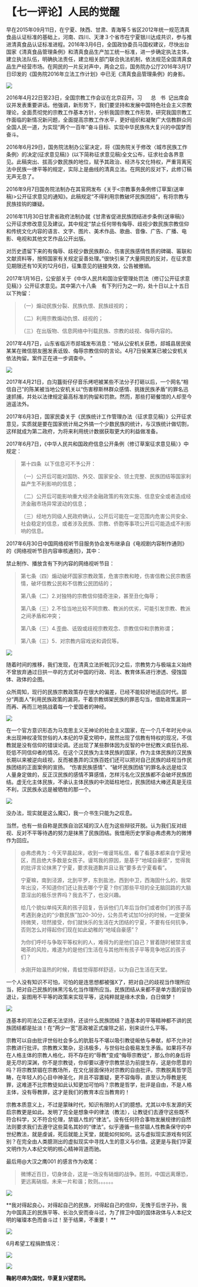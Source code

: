 # 【七一评论】人民的觉醒

早在2015年09月11日，在宁夏、陕西、甘肃、青海等５省区2012年统一规范清真食品认证标准的基础上，河南、四川、天津３个省市在宁夏银川达成共识，参与推进清真食品认证标准进程。2016年3月6日，全国政协委员马国权建议，尽快出台国家《清真食品管理条例》和清真食品生产加工统一标准，进一步确定执法主体，建立执法队伍，明确执法责任，建立相关部门联合执法机制，依法规范全国清真食品生产经营市场。在网民的一片反对声中，两会之后，国务院办公厅2016年3月17日印发的《国务院2016年立法工作计划》中已无《清真食品管理条例》的身影。

![](http://image107.360doc.com/DownloadImg/2017/07/0106/103188665_1)

2016年4月22日至23日，全国宗教工作会议在北京召开。习      总   书  记出席会议并发表重要讲话。他强调，新形势下，我们要坚持和发展中国特色社会主义宗教理论，全面贯彻党的宗教工作基本方针，分析我国宗教工作形势，研究我国宗教工作面临的新情况新问题，全面提高宗教工作水平，更好组织和凝聚广大信教群众同全国人民一道，为实现“两个一百年”奋斗目标、实现中华民族伟大复兴的中国梦而奋斗。



2016年6月29日，国务院法制办公室决定，将《国务院关于修改〈城市民族工作条例〉的决定(征求意见稿)》(以下简称征求意见稿)全文公布，征求社会各界意见。此稿突出、拔高少数民族的地位，赋予其政治、经济与文化特权，严重背离宪法中民族一律平等的规定，实际上是曲线的清真立法。在网民的反对下，此修订稿无声无息了。



2016年9月7日国务院法制办在其官网发布《关于<宗教事务条例修订草案(送审稿)>公开征求意见的通知》。此稿规定“不得利用宗教破坏民族团结”，有将宗教与民族挂钩的嫌疑。



2016年11月30日甘肃省政府法制办就《甘肃省促进民族团结进步条例(送审稿)》公开征求修改意见及建议。其中规定“禁止任何带有侮辱、歧视少数民族宗教信仰和传统文化内容的语言、文字、图片、美术作品、歌曲、音像、广告、广播、电影、电视和其他文艺作品公开出版。

对历史遗留下来的有侮辱、歧视少数民族群众、伤害民族感情性质的碑碣、匾联和文献资料等，按照国家有关规定妥善处理。”很快引来了大量网民的反对，在征求意见期限还有10天的12月6日，征集意见的链接失效，公告被撤销。



2017年1月16日，公安部关于《中华人民共和国治安管理处罚法（修订公开征求意见稿）》公开征求意见。其中第六十八条　有下列行为之一的，处十日以上十五日以下拘留：

> （一）煽动民族分裂、民族仇恨、民族歧视的；
> 
> （二）利用宗教煽动仇恨、歧视的；
> 
> （三）在出版物、信息网络中刊载民族、宗教的歧视、侮辱内容的。
> 
>   

2017年4月7日，山东省临沂市郯城发布消息：“经从公安机关获悉，郯城县居民侯某某在微信朋友圈发表诋毁、侮辱宗教信仰的言论。4月7日侯某某已被公安机关依法拘留。案件正在进一步调查中。 ”

![](http://image107.360doc.com/DownloadImg/2017/07/0106/103188665_2)

2017年4月21日，白沟簋街仔仔音乐烤吧被某些不法分子打砸以后，一个网名“相信自己”的陈某被当地公安机关以“伤害穆斯林群众感情、挑拨民族矛盾”的罪名迅速抓捕，并处以法律规定最高标准的拘留和罚款。然而，那些打砸餐馆的人却至今逍遥法外。



2017年6月3日，国家民委关于《民族统计工作管理办法（征求意见稿）》公开征求意见，实质就是要在国家统计局之外搞一个少数民族的统计，与汉族统计做切割，这样就成为第二政府，为将来利用统计数据获取更大的利益做准备。



2017年6月7日，《中华人民共和国政府信息公开条例（修订草案征求意见稿）》中规定：

> 第十四条  以下信息可不予公开：
> 
> （一）公开后可能对国防、外交、国家安全、领土完整、民族团结等国家利益产生不利影响的信息；
> 
> （二）公开后可能影响重大经济金融政策的有效实施、信息安全或者造成经济金融市场异常波动的信息；
> 
> （三）经地方同级人民政府确认，公开后可能在一定范围内危害公共安全、社会稳定的信息，或者涉及民族、宗教、侨胞等事项公开后可能造成不利影响的信息。



2017年6月30日中国网络视听节目服务协会发布继承自《电视剧内容制作通则》的《网络视听节目内容审核通则》，其中：

禁止制作、播放含有下列内容的网络视听节目：



> 第七条（四）煽动破坏国家宗教政策，危害宗教和睦，伤害信教公民宗教感情，破坏信教公民和不信教公民团结的；
> 
>   
> 
> 第八条（二）2.对独特的宗教信仰猎奇渲染，甚至丑化侮辱；
> 
>   
> 
> 第八条（三）2.不恰当地比较不同宗教、教派的优劣，可能引发宗教、教派之间矛盾和冲突；
> 
>   
> 
> 第八条（三）4.歪曲、诋毁或歧视宗教观念、宗教信仰和宗教称谓；
> 
>   
> 
> 第八条（三）5．对宗教内容戏说和调侃等。



![](http://image107.360doc.com/DownloadImg/2017/07/0106/103188665_3)

随着时间的推移，我们发现，在清真立法折戟沉沙之后，宗教势力与极端主义始终不曾放弃通过日拱一卒的方式对中国的行政、司法、教育体系进行渗透、侵蚀国体、政体的企图。



众所周知，现行的民族宗教政策存在很大的偏差，已经不能较好地适应时代。部分“两面人”利用民族政策的漏洞，干着宗教绑架民族的罪恶勾当，借助政策漏洞一而再、再而三地挑战着每一个爱国者的神经。

![](http://image107.360doc.com/DownloadImg/2017/07/0106/103188665_4)

在一个官方意识形态为马克思主义无神论的社会主义国家，在一个几千年时光中从未出现神权凌驾世俗的人本纪的华夏文明中，居然出现了信教有特权的现况，不信教就是没有信仰的错误论调。还出现了某些群体因为反智的中世纪教义疯狂仇视、贬低不同信仰者的情况。在这个汉民族为主体民族的国家，作为主体民族的汉民族长期以来被逆向歧视，反而被愚弄的汉族百姓们还可以把对自己民族的歧视当作民族团结的正面案例的宣扬。 “伤害民族感情”、“破坏民族团结”的罪名永远是给汉人量身定做的，反正汉民族的感情不算感情，怎样污名化汉民族都不会破坏民族团结。虚无化主体民族，不承认主体民族的中流砥柱地位，民族团结大棒还真是无往不利，汉民族永远是被牺牲的那一个。

![](http://image107.360doc.com/DownloadImg/2017/07/0106/103188665_5)

没办法，现实就是这么魔幻，我一介书生只能为之叹息。



当然，也有一些自称是民族自治区域的汉人在为这些辩驳开脱。认为我们反对歧视、反对不平等待遇的努力是抹黑了民族团结。我借用历史学家@弗虑弗为的微博作为回应。



> @弗虑弗为：今天早晨起床，收到一堆谩骂私信，看了看基本都来自宁夏地区，而且绝大多数是女孩子。谩骂我的原因，是基于“地域自豪感”，觉得我的批评言论抹黑了宁夏，要求我道歉并且让我“要多去宁夏看看”。
> 
> 宁夏嘛，南到泾源，北到平罗，东到盐池，西到中卫，西海固什么的，我常年出没，不知道你们还让我去哪个宁夏？你们那些平坦的全无脑回路的大脑意淫出的极乐世界吗？我去不了，也没兴趣。
> 
> 给几个貌似单纯天真的孩子回复，告诉他们几年后当你们或者你们的孩子高考遇到身边的“少数民族”加20-30分，公务员考试加10分的时候，一定要保持微笑，坦然接受，你们就快乐的生活在大团结的宁夏，不要有任何抗争，否则怎么对得起你们现在如此幼稚的“地域自豪感”？
> 
> 为你们呼吁与争取平等权利的人，难得为的是他们自己？冒着随时被禁言或喝茶的风险，难道为的是他们生活在与其他所有孩子平等竞争地区的孩子们？
> 
> 水刚开始温热的时候，青蛙觉得那样舒适，以为自己生活在天堂。



一个人没有知识不可怕，可怕的是连思想都被强X了，把对自己的歧视当作理所应当，把对自己民族的抹黑污名化当作理所应当。民族团结从来都不是单方面的妥协退让，妄图用不平等的政策来实现平等，这纯粹就是缘木求鱼，白日做梦！

![](http://image107.360doc.com/DownloadImg/2017/07/0106/103188665_6)

连基本的司法公正都无法坚持，还谈什么民族团结？连基本的平等精神都不讲的民族团结都是扯淡！在“两少一宽”恶政被正式废除之前，别来谈什么平等。



宗教可以自由批评世俗社会多么的肮脏与不堪以吸引教徒皈依与奉献，却不允许对宗教进行批评。宗教教义繁杂，忌讳极多，与世俗社会极易发生矛盾。如果将不存在人格主体的宗教人格化，将不存在的“辱教”变成“侮辱宗教徒”，那么你的身后将是无尽的深渊，你不是宗教徒，你却要以遵守宗教禁忌为前提生存，这是你愿意的吗？将宗教禁锢在宗教场所，在文化层面保持对宗教的自由批评。宗教脱离哲学范畴，在年轻人的心目中神圣化，并且不容置疑，更不容侮辱，直至认为辱教是死罪，这难道不比宗教徒如此认知更加可怕吗？宗教是哲学，批评是自由，不是人格主体，没有辱教罪，这才是我们的教育本应当教育的！



宗教本质意义上，不过是蒙昧时代，知识有限的人们的臆想。尤其以中东发源的天启宗教更是如此。发明了完全是想象中的律法（教法），让教徒们去遵守这些既不符合科学，又不符合伦理，禁锢人性的“律法”。没有任何符合事物发展规律的自然法则要求我们去遵守这些莫名其妙的“律法”。似乎遵循一些禁锢人性教条保守的中世纪教法，就是虔诚，死后就能上天堂，就能如何如何。这与虚拟现实游戏有何区别？在完全由人类臆测出的虚拟现实中寻找人生的意义与价值。这更是与我们华夏文明作为人本纪文明的核心精神背道而驰。



最后用@大汉之鹰001 的感言作为收尾：

>   
> 
> 微博近百日，切身体会，这是一场没有硝烟的战争。胜则，中国远离爆恐，更远离硝烟，未来一片和谐；败则。。。。。。

![](http://image107.360doc.com/DownloadImg/2017/07/0106/103188665_7)

**我对得起良心，对得起自己的民族，对得起自己的信仰，无愧于后世子孙，我为中国真正的民族平等、长治久安而奋斗过，为了捍卫中国的国体政体与人本纪文明的璀璨本色而奋斗过！至于结果，不重要！ **

![](http://image107.360doc.com/DownloadImg/2017/07/0106/103188665_8)



6月希望工程捐款情况：

![](http://image107.360doc.com/DownloadImg/2017/07/0106/103188665_9)

![](http://image107.360doc.com/DownloadImg/2017/07/0106/103188665_10)



**鞠躬尽瘁为国忧，华夏复兴望君同。**
